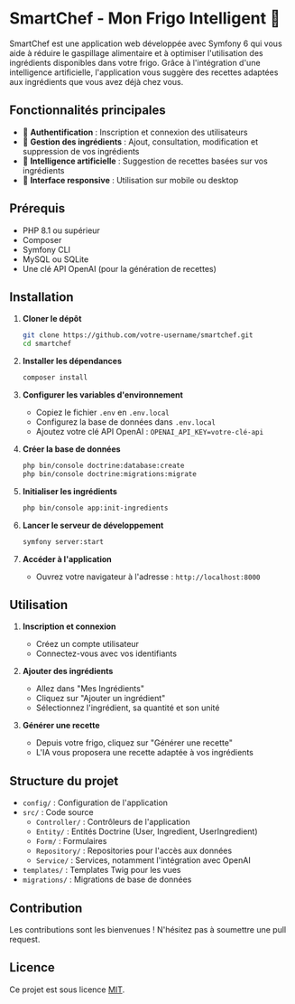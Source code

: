 # SmartChef - Mon Frigo Intelligent 🍳

SmartChef est une application web développée avec Symfony 6 qui vous aide à réduire le gaspillage alimentaire et à optimiser l'utilisation des ingrédients disponibles dans votre frigo. Grâce à l'intégration d'une intelligence artificielle, l'application vous suggère des recettes adaptées aux ingrédients que vous avez déjà chez vous.

## Fonctionnalités principales

- 👤 **Authentification** : Inscription et connexion des utilisateurs
- 🥕 **Gestion des ingrédients** : Ajout, consultation, modification et suppression de vos ingrédients
- 🧠 **Intelligence artificielle** : Suggestion de recettes basées sur vos ingrédients
- 📱 **Interface responsive** : Utilisation sur mobile ou desktop

## Prérequis

- PHP 8.1 ou supérieur
- Composer
- Symfony CLI
- MySQL ou SQLite
- Une clé API OpenAI (pour la génération de recettes)

## Installation

1. **Cloner le dépôt**
   ```bash
   git clone https://github.com/votre-username/smartchef.git
   cd smartchef
   ```

2. **Installer les dépendances**
   ```bash
   composer install
   ```

3. **Configurer les variables d'environnement**
   - Copiez le fichier `.env` en `.env.local`
   - Configurez la base de données dans `.env.local`
   - Ajoutez votre clé API OpenAI : `OPENAI_API_KEY=votre-clé-api`

4. **Créer la base de données**
   ```bash
   php bin/console doctrine:database:create
   php bin/console doctrine:migrations:migrate
   ```

5. **Initialiser les ingrédients**
   ```bash
   php bin/console app:init-ingredients
   ```

6. **Lancer le serveur de développement**
   ```bash
   symfony server:start
   ```

7. **Accéder à l'application**
   - Ouvrez votre navigateur à l'adresse : `http://localhost:8000`

## Utilisation

1. **Inscription et connexion**
   - Créez un compte utilisateur
   - Connectez-vous avec vos identifiants

2. **Ajouter des ingrédients**
   - Allez dans "Mes Ingrédients"
   - Cliquez sur "Ajouter un ingrédient"
   - Sélectionnez l'ingrédient, sa quantité et son unité

3. **Générer une recette**
   - Depuis votre frigo, cliquez sur "Générer une recette"
   - L'IA vous proposera une recette adaptée à vos ingrédients

## Structure du projet

- `config/` : Configuration de l'application
- `src/` : Code source
  - `Controller/` : Contrôleurs de l'application
  - `Entity/` : Entités Doctrine (User, Ingredient, UserIngredient)
  - `Form/` : Formulaires
  - `Repository/` : Repositories pour l'accès aux données
  - `Service/` : Services, notamment l'intégration avec OpenAI
- `templates/` : Templates Twig pour les vues
- `migrations/` : Migrations de base de données

## Contribution

Les contributions sont les bienvenues ! N'hésitez pas à soumettre une pull request.

## Licence

Ce projet est sous licence [MIT](LICENSE).